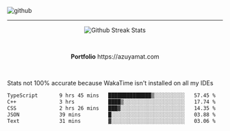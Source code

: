 ![github](https://media.discordapp.net/attachments/881363147364118528/1142610121697021952/background.png?width=1000&height=300)<br>
___
<p align="center">
  <img alt="Github Streak Stats" src="https://streak-stats.demolab.com?user=Azuyamat&theme=transparent&hide_border=true"/>
</p><br>
<p align="center">
      <strong>Portfolio</strong> https://azuyamat.com
</p><br>

Stats not 100% accurate because WakaTime isn't installed on all my IDEs
<!--START_SECTION:waka-->

```txt
TypeScript       9 hrs 45 mins   ██████████████▒░░░░░░░░░░   57.45 %
C++              3 hrs           ████▒░░░░░░░░░░░░░░░░░░░░   17.74 %
CSS              2 hrs 26 mins   ███▓░░░░░░░░░░░░░░░░░░░░░   14.35 %
JSON             39 mins         █░░░░░░░░░░░░░░░░░░░░░░░░   03.88 %
Text             31 mins         ▓░░░░░░░░░░░░░░░░░░░░░░░░   03.06 %
```

<!--END_SECTION:waka-->
